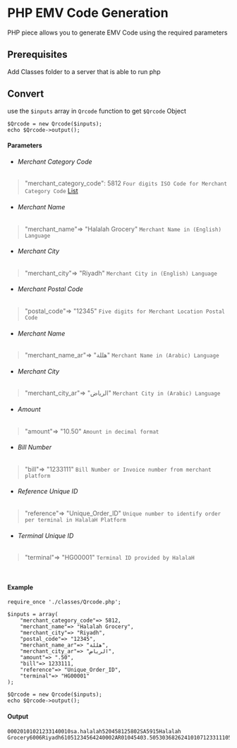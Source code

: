 # PHP EMV Code Generation
PHP piece allows you to generate EMV Code using the required parameters


## Prerequisites

Add Classes folder to a server that is able to run php

## Convert
use the `$inputs` array in `Qrcode` function to get `$Qrcode` Object
```
$Qrcode = new Qrcode($inputs);
echo $Qrcode->output();
```

#### Parameters
- ###### Merchant Category Code
> "merchant_category_code": 5812 `Four digits ISO Code for Merchant Category Code` [List](../Merchants%20Categories%20Codes%20List.md)

- ###### Merchant Name
> "merchant_name"=> "Halalah Grocery" `Merchant Name in (English) Language`

- ###### Merchant City
> "merchant_city"=> "Riyadh" `Merchant City in (English) Language`

- ###### Merchant Postal Code
> "postal_code"=> "12345" `Five digits for Merchant Location Postal Code`

- ###### Merchant Name
> "merchant_name_ar"=> "هللة" `Merchant Name in (Arabic) Language`

- ###### Merchant City
> "merchant_city_ar"=> "الرياض" `Merchant City in (Arabic) Language`

- ###### Amount
> "amount"=> "10.50" `Amount in decimal format`

- ###### Bill Number
> "bill"=> "1233111" `Bill Number or Invoice number from merchant platform`

- ###### Reference Unique ID
> "reference"=> "Unique_Order_ID" `Unique number to identify order per terminal in HalalaH Platform`

- ###### Terminal Unique ID
> "terminal"=> "HG00001" `Terminal ID provided by HalalaH`


<br />


#### Example

```
require_once './classes/Qrcode.php';

$inputs = array(
    "merchant_category_code"=> 5812,
    "merchant_name"=> "Halalah Grocery",
    "merchant_city"=> "Riyadh",
    "postal_code"=> "12345",
    "merchant_name_ar"=> "هللة",
    "merchant_city_ar"=> "الرياض",
    "amount"=> ".50",
    "bill"=> 1233111,
    "reference"=> "Unique_Order_ID",
    "terminal"=> "HG00001"
);

$Qrcode = new Qrcode($inputs);
echo $Qrcode->output();
```

#### Output

```
00020101021233140010sa.halalah520458125802SA5915Halalah Grocery6006Riyadh61051234564240002AR0104هللة0206الرياض5403.5053036826241010712331110515Unique_Order_ID0707HG0000163043160
```
